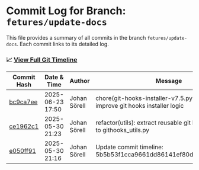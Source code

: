 # Commit Log for Branch: `fetures/update-docs`

This file provides a summary of all commits in the branch `fetures/update-docs`.
Each commit links to its detailed log.

### 📈 [View Full Git Timeline](./git_timeline_report.md)

| Commit Hash | Date & Time       | Author       | Message           |
|-------------|------------------|--------------|-------------------|
| [bc9ca7ee](./bc9ca7ee.md) | 2025-06-23 17:50 | Johan Sörell | chore(git-hooks-installer-v7.5.py): update and improve git hooks installer logic |
| [ce1962c1](./ce1962c1.md) | 2025-05-30 21:23 | Johan Sörell | refactor(utils): extract reusable git helper functions to githooks_utils.py |
| [e050ff91](./e050ff91.md) | 2025-05-30 21:16 | Johan Sörell | Update commit timeline: 5b5b53f1cca9661dd86141ef80d225203e0da525 |
